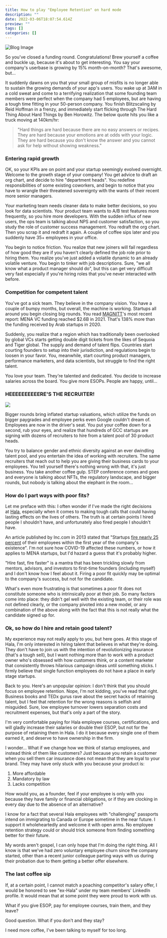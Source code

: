```yaml
---
title: How to play "Employee Retention"​ on hard mode
description: ""
date: 2022-03-06T18:07:54.614Z
preview: ""
tags: []
categories: []
---
```

![Blog Image](https://cdn.sanity.io/images/tbcelk7e/production/b6f7fe333fc21a1474935c97a71c47799c77729c-752x423.png)

So you've closed a funding round. Congratulations! Brew yourself a coffee and buckle up, because it's about to get interesting. You say your company's userbase is growing by 15% month-on-month? That's awesome, but...

It suddenly dawns on you that your small group of misfits is no longer able to sustain the growing demands of your app's users. You wake up at 3AM in a cold sweat and come to a terrifying realization that some founding team members were perfect when the company had 5 employees, but are having a tough time fitting in your 50-person company. You finish Blitzscaling by Reid Hoffman in a frenzy, and immediately start flicking through The Hard Thing About Hard Things by Ben Horowitz. The below quote hits you like a truck moving at 140km/hr:

> "Hard things are hard because there are no easy answers or recipes. They are hard because your emotions are at odds with your logic. They are hard because you don't know the answer and you cannot ask for help without showing weakness."

### Entering rapid growth

OK, so your KPIs are on point and your startup seemingly evolved overnight. Welcome to the growth stage of your company! You get advice to draft an org chart, and decide to hire "department heads". You redefine responsibilities of some existing coworkers, and begin to notice that you have to wrangle their threatened sovereignty with the wants of their recent more senior managers.

Your marketing team needs cleaner data to make better decisions, so you look for data scientists. Your product team wants to A/B test features more frequently, so you hire more developers. With the sudden influx of new users, the ops team is talking about NPS and customer satisfaction, so you study the role of customer success management. You redraft the org chart. Then you scrap it and redraft it again. A couple of coffee sips later and you suddenly have 35+ employees in your office.

You begin to notice friction. You realize that new joiners will fail regardless of how good they are if you haven't clearly defined the job role prior to hiring them. You realize you've just added a volatile dynamic to an already volatile venture. You begin to tinker with job descriptions. Sure, "we all know what a product manager should do", but this can get very difficult very fast especially if you're hiring roles that you've never interacted with before.

### Competition for competent talent

You've got a sick team. They believe in the company vision. You have a couple of bumpy months, but overall, the machine is working. Startups all around you begin closing big rounds. You read [MAGNITT](https://magnitt.com/research/mena-2022-venture-investment-report-50797)'s most recent report: MENA VC funding reached $2.6B in 2021. That's 138% more than the funding received by Arab startups in 2020.

Suddenly, you realize that a region which has traditionally been overlooked by global VCs starts getting double digit tickets from the likes of Sequoia and Tiger global. The supply and demand of talent flips. Countries start courting founders to setup into their jurisdiction, and regulations begin to loosen in your favor. You, meanwhile, start courting product managers, performance marketers, and data scientists, but struggle to find the right talent.

You love your team. They're talented and dedicated. You decide to increase salaries across the board. You give more ESOPs. People are happy, until...

### HEEEEEEEEEERE'S THE RECRUITER!

![ ](https://cdn.sanity.io/images/tbcelk7e/production/b4a2e49b30c20cb380042ebfa269fcdbd3012ad9-489x353.png)

Bigger rounds bring inflated startup valuations, which utilize the funds on bigger paygrades and employee perks even Google couldn't dream of. Employees are now in the driver's seat. You put your coffee down for a second, rub your eyes, and realize that hundreds of GCC startups are signing with dozens of recruiters to hire from a talent pool of 30 product heads.

You try to balance gender and ethnic diversity against an ever dwindling talent pool, and you entertain the idea of working with recruiters. The same recruiters that reach out to help you are giving their business cards to your employees. You tell yourself there's nothing wrong with that, it's just business. You take another coffee gulp. STEP conference comes and goes and everyone is talking about NFTs, the regulatory landscape, and bigger rounds, but nobody is talking about the elephant in the room...

### How do I part ways with poor fits?

Let me preface with this: I often wonder if I've made the right decisions at [Hala](http://www.joinhala.com/), especially when it comes to making tough calls that could having lasting effects on the lives of others. The truth is at certain points I hired people I shouldn't have, and unfortunately also fired people I shouldn't have.

An article published by Inc.com in 2013 stated that "Startups [fire nearly 25 percent](https://www.inc.com/laura-montini/why-startups-are-so-quick-to-fire-employees.html#:~:text=Startups%20fire%20nearly%2025%20percent,by%20larger%2C%20more%20established%20companies.) of their employees within the first year of the company's existence". I'm not sure how COVID-19 affected these numbers, or how it applies to MENA startups, but I'd hazard a guess that it's probably higher.

"Hire fast, fire faster" is a mantra that has been trickling slowly from mentors, advisors, and investors to first-time founders (including myself) and I don't know how I feel about it. Firing a poor fit quickly may be optimal to the company's success, but not for the candidate.

What's even more frustrating is that sometimes a poor fit does not constitute someone who is intrinsically poor at their job. So many factors come into place: they didn't gel well with the existing team, or their role was not defined clearly, or the company pivoted into a new model, or any combination of the above along with the fact that this is not really what the candidate signed up for.

### Ok, so how do I hire and retain good talent?

My experience may not really apply to you, but here goes. At this stage of Hala, I'm only interested in hiring talent that believes in what they're doing. They don't have to join us with the intention of revolutionizing insurance (that's a tough sell), but I want nothing more than to work with a product owner who's obsessed with how customers think, or a content marketer that consistently throws hilarious campaign ideas until something sticks. I firmly believe that single function employees do not have a place in early stage startups.

Back to you. Here's an unpopular opinion: I don't think that you should focus on employee retention. Nope, I'm not kidding, you've read that right. Business books and TEDx gurus rave about the secret hacks of retaining talent, but I feel that retention for the wrong reasons is selfish and misguided. Sure, low employee turnover lowers separation costs and recruitment expenses, but that's only a part of the story.

I'm very comfortable paying for Hala employee courses, certifications, and will gladly increase their salaries or double their ESOP, but not for the purpose of retaining them in Hala. I do it because every single one of them earned it, and deserve to have ownership in the firm.

I wonder... What if we change how we think of startup employees, and instead think of them like customers? Just because you retain a customer when you sell them car insurance does not mean that they are loyal to your brand. They may have only stuck with you because your product is:

1.  More affordable
2.  Mandatory by law
3.  Lacks competition

How would you, as a founder, feel if your employee is only with you because they have family or financial obligations, or if they are clocking in every day due to the absence of an alternative?

I know for a fact that several Hala employees with "challenging" passports intend on immigrating to Canada or Europe sometime in the near future. I support it wholeheartedly and welcome it with open arms. No employee retention strategy could or should trick someone from finding something better for their future.

My words aren't gospel, I can only hope that I'm doing the right thing. All I know is that we've had zero voluntary employee churn since the company started, other than a recent junior colleague parting ways with us during their probation due to them getting a better offer elsewhere.

### The last coffee sip

If, at a certain point, I cannot match a poaching competitor's salary offer, I would be honored to see "ex-Hala" under my team members' LinkedIn profile. It would mean that at some point they were proud to work with us.

What if you give ESOP, pay for employee courses, train them, and they leave?

Good question. What if you don't and they stay?

I need more coffee, I've been talking to myself for too long.
